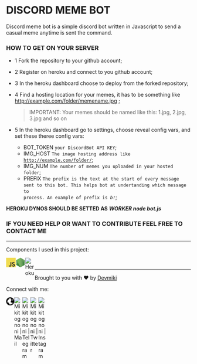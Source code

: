 # DISCORD MEME BOT

Discord meme bot is a simple discord bot written in Javascript to send a casual meme anytime is sent the command.

### HOW TO GET ON YOUR SERVER

- 1 Fork the repository to your github account;

- 2 Register on heroku and connect to you github account;

- 3 In the heroku dashboard choose to deploy from the forked repository;

- 4 Find a hosting location for your memes, it has to be something like http://example.com/folder/memename.jpg ;

    > IMPORTANT: Your memes should be named like this: 1.jpg, 2.jpg, 3.jpg and so on

- 5 In the heroku dashboard go to settings, choose reveal config vars, and set these theree config vars: 
    - BOT_TOKEN <code>your DiscordBot API KEY</code>;
    - IMG_HOST <code>The image hosting address like http://example.com/folder/</code>;
    - IMG_NUM <code>The number of memes you uploaded in your hosted folder</code>;
    - PREFIX <code>The prefix is the text at the start of every message sent to this bot. This helps bot at undertanding which message to process. An example of prefix is *b!*</code>;

**HEROKU DYNOS SHOULD BE SETTED AS** ***WORKER node bot.js***

### IF YOU NEED HELP OR WANT TO CONTRIBUTE FEEL FREE TO CONTACT ME

---
Components I used in this project:

[<img align="left" alt="JavaScript" width="26px" src="https://raw.githubusercontent.com/github/explore/80688e429a7d4ef2fca1e82350fe8e3517d3494d/topics/javascript/javascript.png" />][jsgit]
[<img align="left" alt="Node.js" width="26px" src="https://raw.githubusercontent.com/github/explore/80688e429a7d4ef2fca1e82350fe8e3517d3494d/topics/nodejs/nodejs.png" />][nodesite]
[<img align="left" alt="Heroku" width="26px" src="https://img.icons8.com/color/452/heroku.png" />][heroku]

<br>

---

Brought to you with ❤️ by [Devmiki][github]

Connect with me:

[<img align="left" alt="devmiki.tk" width="22px" src="https://raw.githubusercontent.com/iconic/open-iconic/master/svg/globe.svg" />][website]
[<img align="left" alt="Mikitognoni | Mail" width="22px" src="https://cdn.jsdelivr.net/npm/simple-icons@3.11.0/icons/mail-dot-ru.svg" />][mail]
[<img align="left" alt="Mikitognoni | Telegram" width="22px" src="https://cdn.jsdelivr.net/npm/simple-icons@v3/icons/telegram.svg" />][telegram]
[<img align="left" alt="Mikitognoni | Twitter" width="22px" src="https://cdn.jsdelivr.net/npm/simple-icons@v3/icons/twitter.svg" />][twitter]
[<img align="left" alt="Mikitognoni | Instagram" width="22px" src="https://cdn.jsdelivr.net/npm/simple-icons@v3/icons/instagram.svg" />][instagram]



[github]: https://github.com/DeveloperMikitognoni
[website]: https://devmiki.tk
[twitter]: https://twitter.com/Mikitognoni
[instagram]: https://instagram.com/Mikitognoni
[telegram]: https://t.me/Mikitognoni
[mail]: mailto://miki@devmiki.tk
[nodesite]: https://nodejs.org/
[jsgit]: https://github.com/topics/javascript
[heroku]: https://heroku.com